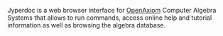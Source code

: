 Jyperdoc is a web browser interface for [OpenAxiom](http://www.open-axiom.org) Computer Algebra Systems that allows to run commands, access online help and tutorial information as well as browsing the algebra database.